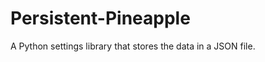Persistent-Pineapple
====================

A Python settings library that stores the data in a JSON file.
